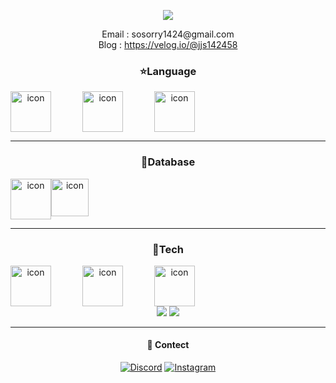 
<p align="center">
<img src="https://capsule-render.vercel.app/api?&type=waving&color=timeAuto&height=180&section=header&text=Jaesung's%20Hub&fontSize=50&animation=fadeIn&fontAlignY=45" />
 </p>


<div align='center'> Email : sosorry1424@gmail.com</div>
<div align='center'> Blog : <a href="https://velog.io/@jjs142458">https://velog.io/@jjs142458</a></div>




<h3 align="center" >⭐️Language</h3>
<div align="center">
<div style="display: flex;"><img src="https://techstack-generator.vercel.app/java-icon.svg" alt="icon" width="65" style="width: 65px; height: 65px; margin-right: 50px; margin-bottom: 0px;" /><img src="https://techstack-generator.vercel.app/python-icon.svg" alt="icon" width="65" style="width: 65px; height: 65px; margin-right: 50px; margin-bottom: 0px;" /><img src="https://techstack-generator.vercel.app/js-icon.svg" alt="icon" width="65" style="width: 65px; height: 65px; margin-right: 0px; margin-bottom: 0px;" /></div>
</div>
<hr/>
<h3 align="center">🌭Database</h3>
<div align="center">
<div style="display: flex;"><img alt= "icon" wide="65" height="65" src ="https://techstack-generator.vercel.app/mysql-icon.svg">
<img alt= "icon" wide="60" height="60" src ="https://upload.wikimedia.org/wikipedia/commons/thumb/f/f9/Antu_mongodb.svg/512px-Antu_mongodb.svg.png?20160706123547"></div>
</div>
<hr/>
<h3 align="center">🤖Tech</h3>
<div align="center">
<div style="display: flex;"><img src="https://techstack-generator.vercel.app/docker-icon.svg" alt="icon" width="65" style="width: 65px; height: 65px; margin-right: 50px; margin-bottom: 0px;" /><img src="https://techstack-generator.vercel.app/aws-icon.svg" alt="icon" width="65" style="width: 65px; height: 65px; margin-right: 50px; margin-bottom: 0px;" /><img src="https://techstack-generator.vercel.app/restapi-icon.svg" alt="icon" width="65" style="width: 65px; height: 65px; margin-right: 50px; margin-bottom: 0px;" /></div>
 <img src="https://img.shields.io/badge/spring-%236DB33F.svg?style=for-the-badge&logo=spring&logoColor=white">
 <img src="https://img.shields.io/badge/FastAPI-005571?style=for-the-badge&logo=fastapi">
 <hr/>
 
 #### 📱 Contect
[![Discord](https://img.shields.io/badge/Discord-%237289DA.svg?style=for-the-badge&logo=discord&logoColor=white)](https://discord.gg/정재성#2076)
[![Instagram](https://img.shields.io/badge/Instagram-e4405f?style=for-the-badge&logo=instagram&logoColor=white)](https://www.instagram.com/so_sorry1424/)
</div>
</div>





